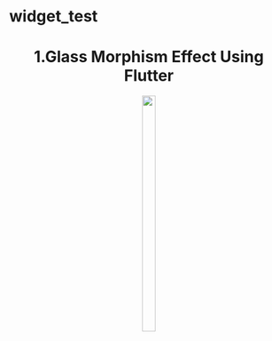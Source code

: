# widget_test

<h1 align="center"> 1.Glass Morphism Effect Using Flutter </h1>

<div align="center">
  <img src="https://github.com/Dipalig971/widget_test/assets/143181151/09f74165-bf00-4381-9d65-80c2ce669153" width=22% height=33%>
</div>
